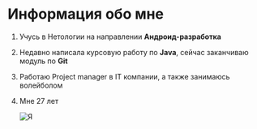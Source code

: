 # Информация обо мне

1. Учусь в Нетологии на направлении **Андроид-разработка**
2. Недавно написала курсовую работу по **Java**, сейчас заканчиваю модуль по **Git**
3. Работаю Project manager в IT компании, а также занимаюсь волейболом
4. Мне 27 лет


    ![Я](https://sun3-11.userapi.com/s/v1/if1/zSuNFfzlzI6Fmwri1JkSl_vtbvVgaJXuQvhqqTe5i5YP2jS2Adm4I3cFLTFlu0c316lWkDrS.jpg?size=200x200&quality=96&crop=0,0,1402,1402&ava=1)